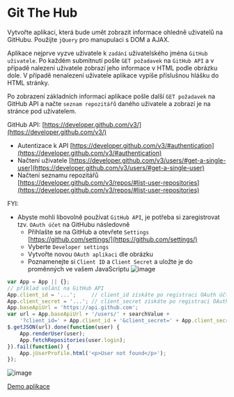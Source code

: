 # Git The Hub

Vytvořte aplikaci, která bude umět zobrazit informace ohledně uživatelů na GitHubu. Použijte `jQuery` pro manupulaci s DOM a AJAX. 

Aplikace nejprve vyzve uživatele k `zadání` uživatelského jména `GitHub uživatele`. Po každém submitnutí pošle `GET požadavek` na `GitHub API` a v případě nalezení uživatele zobrazí jeho informace v HTML podle obrázku dole. V případě nenalezení uživatele aplikace vypíše příslušnou hlášku do HTML stránky. 

Po zobrazení základních informací aplikace pošle další `GET požadavek` na GitHub API a načte `seznam repozitářů` daného uživatele a zobrazí je na stránce pod uživatelem.

GitHub API: [https://developer.github.com/v3/](https://developer.github.com/v3/)
- Autentizace k API [https://developer.github.com/v3/#authentication](https://developer.github.com/v3/#authentication)
- Načtení uživatele [https://developer.github.com/v3/users/#get-a-single-user](https://developer.github.com/v3/users/#get-a-single-user)
- Načtení seznamu repozitářů [https://developer.github.com/v3/repos/#list-user-repositories](https://developer.github.com/v3/repos/#list-user-repositories)

FYI:
- Abyste mohli libovolně používat `GitHub API`, je potřeba si zaregistrovat tzv. `OAuth účet` na GitHubu následovně
    - Přihlašte se na GitHub a otevřete `Settings` [https://github.com/settings/](https://github.com/settings/)
    - Vyberte `Developer settings`
    - Vytvořte novou `OAuth aplikaci` dle obrázku
    - Poznamenejte si `Client ID` a `Client Secret` a uložte je do proměnných ve vašem JavaScriptu
![image](https://user-images.githubusercontent.com/20724910/49305160-c035ed00-f4ce-11e8-89a9-be86f4d95bf4.png)

```js
var App = App || {};
// příklad volání na GitHub API
App.client_id = '...';     // client_id získáte po registraci OAuth účtu
App.client_secret = '...'; // client_secret získáte po registraci OAuth účtu
App.baseApiUrl = 'https://api.github.com';
var url = App.baseApiUrl + '/users/' + searchValue + 
    '?client_id=' + App.client_id + '&client_secret=' + App.client_secret;
$.getJSON(url).done(function(user) {
    App.renderUser(user);
    App.fetchRepositories(user.login);
}).fail(function() {
    App.jUserProfile.html('<p>User not found</p>');
});
```

![image](https://user-images.githubusercontent.com/20724910/49305585-f031c000-f4cf-11e8-962c-77b231916b7e.png)


[Demo aplikace](https://fcp.vse.cz/4IZ268/2018-2019-ZS/www/nguv03/homework-08/solution/)
